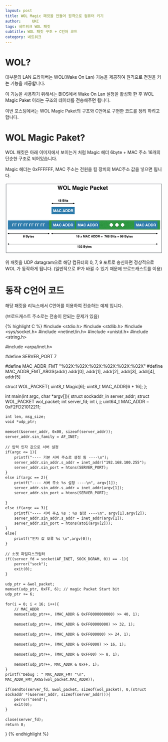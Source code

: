 ```yaml
---
layout: post
title: WOL Magic 패킷을 만들어 원격으로 컴퓨터 키기
author:     UKC
tags: 네트워크 WOL 패킷 
subtitle: WOL 패킷 구조 + C언어 코드
category: 네트워크
---
```


# WOL?

대부분의 LAN 드라이버는 WOL(Wake On Lan) 기능을 제공하여 원격으로 전원을 키는 기능을 제공합니다.

이 기능을 사용하기 위해서는 BIOS에서 Wake On Lan 설정을 활성화 한 후 WOL Magic Paket 이라는 구조의 데이터를 전송해주면 됩니다.

이번 포스팅에서는 WOL Magic Paket의 구조와 C언어로 구현한 코드를 정리 하려고 합니다.

# WOL Magic Paket?

WOL 패킷은 아래 이미지에서 보이는거 처럼 Magic 헤더 6byte + MAC 주소 16개의 단순한 구조로 되어있습니다.

Magic 헤더는 0xFFFFFF, MAC 주소는 전원을 킬 장치의 MAC주소 값을 넣으면 됩니다.

![WOL-packet](/img/2020-10-07/WOL_packet.png)

위 패킷을 UDP datagram으로 해당 컴퓨터의 0, 7, 9 포트로 송신하면 정상적으로 WOL 가 동작하게 됩니다. (일반적으로 IP가 바뀔 수 있기 때문에 브로드캐스트를 이용)

# 동작 C언어 코드 

해당 패킷을 리눅스에서 C언어를 이용하여 전송하는 예제 입니다.

(브로드캐스트 주소로는 전송이 안되는 문제가 있음)

{% highlight C %}
#include <stdio.h>
#include <stdlib.h>
#include <sys/socket.h>
#include <netinet/in.h>
#include <unistd.h>
#include <string.h>

#include <arpa/inet.h>

#define SERVER_PORT 7

#define MAC_ADDR_FMT "%02X:%02X:%02X:%02X:%02X:%02X"
#define MAC_ADDR_FMT_ARGS(addr) addr[0], addr[1], addr[2], addr[3], addr[4], addr[5]

struct WOL_PACKET{
	uint8_t Magic[6];
	uint8_t MAC_ADDR[6 * 16];
};

int main(int argc, char *argv[]){
    struct sockaddr_in server_addr;
	struct WOL_PACKET wol_packet;
	int server_fd;
	int i, j;
	uint64_t MAC_ADDR = 0xF2FD21012211;

	int len, msg_size;
	void *udp_ptr;

    memset(&server_addr, 0x00, sizeof(server_addr));
	server_addr.sin_family = AF_INET;

    // 입력 인자 값으로 서버 설정
	if(argc <= 1){
		printf("---- 기본 서버 주소로 설정 됨 ----\n");
		server_addr.sin_addr.s_addr = inet_addr("192.168.100.255");
		server_addr.sin_port = htons(SERVER_PORT);
	}
	else if(argc == 2){
		printf("---- 서버 주소 %s 설정 ----\n", argv[1]);
		server_addr.sin_addr.s_addr = inet_addr(argv[1]);
		server_addr.sin_port = htons(SERVER_PORT);

	}
	else if(argc == 3){
		printf("---- 서버 주소 %s : %s 설정 ----\n", argv[1],argv[2]);
		server_addr.sin_addr.s_addr = inet_addr(argv[1]);
		server_addr.sin_port = htons(atoi(argv[2]));
	}	
	else{
		printf("인자 값 오류 %s \n",argv[0]);
	}

    // 소켓 파일디스크립터 
	if((server_fd = socket(AF_INET, SOCK_DGRAM, 0)) == -1){
		perror("sock");
		exit(0);
	}

	udp_ptr = &wol_packet;
	memset(udp_ptr, 0xFF, 6); // magic Packet Start bit
	udp_ptr += 6;

	for(i = 0; i < 16; i++){
		// MAC_ADDR
		memset(udp_ptr++, (MAC_ADDR & 0xFF0000000000) >> 40, 1);

		memset(udp_ptr++, (MAC_ADDR & 0xFF00000000) >> 32, 1);

		memset(udp_ptr++, (MAC_ADDR & 0xFF000000) >> 24, 1);

		memset(udp_ptr++, (MAC_ADDR & 0xFF0000) >> 16, 1);

		memset(udp_ptr++, (MAC_ADDR & 0xFF00) >> 8, 1);

		memset(udp_ptr++, MAC_ADDR & 0xFF, 1);
	}
	printf("Debug : " MAC_ADDR_FMT "\n", MAC_ADDR_FMT_ARGS(wol_packet.MAC_ADDR));

	if(sendto(server_fd, &wol_packet, sizeof(wol_packet), 0,(struct sockaddr *)&server_addr, sizeof(server_addr))){
	 	perror("send");
	 	exit(0);
	}

	close(server_fd);
    return 0;
}
{% endhighlight %}